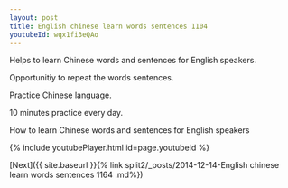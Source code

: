 ```yaml
---
layout: post
title: English chinese learn words sentences 1104 
youtubeId: wqx1fi3eQAo
---
```

 
 
Helps to learn Chinese words and sentences for English speakers.

Opportunitiy to repeat the words sentences. 

Practice Chinese language. 
 
10 minutes practice every day. 
 
How to learn Chinese words and sentences for English speakers 
 
{% include youtubePlayer.html id=page.youtubeId %}
 
 
[Next]({{ site.baseurl }}{% link  split2/_posts/2014-12-14-English chinese learn words sentences 1164 .md%})
 
